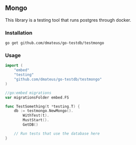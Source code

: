 ## Mongo

This library is a testing tool that runs postgres through docker.

### Installation
```shell
go get github.com/dmateus/go-testdb/testmongo
```

### Usage
```go
import (
    "embed"
    "testing"
    "github.com/dmateus/go-testdb/testmongo"
)

//go:embed migrations
var migrationsFolder embed.FS

func TestSomething(t *testing.T) {
    db := testmongo.NewMongo().
        WithTest(t).
        MustStart().
        GetDB()

    // Run tests that use the database here
}
```
